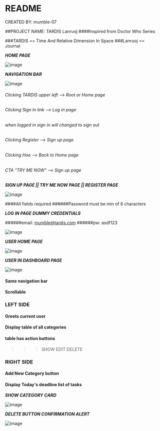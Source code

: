 # README

CREATED BY: mumble-07

##PROJECT NAME: TARDIS Lanruoj 
####Inspired from Doctor Who Series

###TARDIS == Time And Relative Dimension In Space 
###Lanruoj == Journal

***HOME PAGE***

![image](https://user-images.githubusercontent.com/73781775/132082198-9260143b-8a31-4007-a9b7-d219af8148cd.png)

***NAVIGATION BAR***

![image](https://user-images.githubusercontent.com/73781775/132082214-4b727fdc-ced7-4812-8802-f70406dd4ee2.png)

###### Clicking TARDIS upper left --> Root or Home page 
###### Clicking Sign In link --> Log in page
###### when logged in sign in will changed to sign out
###### Clicking Register --> Sign up page
###### Clicking Hoe --> Back to Home page
###### CTA "TRY ME NOW" --> Sign up page

***SIGN UP PAGE || TRY ME NOW PAGE || REGISTER PAGE***

![image](https://user-images.githubusercontent.com/73781775/132083476-7063dd63-7667-4561-ad7d-f2b3b98756fa.png)

####All fields required 
######Password must be min of 6 characters

***LOG IN PAGE DUMMY CREDENTIALS***

######email: mumble@tardis.com
######pw: asdf123

![image](https://user-images.githubusercontent.com/73781775/132083568-389c01e1-51ec-499d-8d1f-59e275891542.png)


***USER HOME PAGE***


![image](https://user-images.githubusercontent.com/73781775/132083514-32ebdc63-3dc9-4266-b083-d0e0bdd0ce48.png)


***USER IN DASHBOARD PAGE***

![image](https://user-images.githubusercontent.com/73781775/132083582-3ce6cd86-f5d6-4e2f-a49c-1857e9c23956.png)

#### Same navigation bar
#### Scrollable 

### LEFT SIDE
#### Greets current user
#### Display table of all categories
#### table has action buttons
  >>> SHOW
  >>> EDIT
  >>> DELETE

### RIGHT SIDE
#### Add New Category button
#### Display Today's deadline list of tasks

***SHOW CATEGORY CARD***

![image](https://user-images.githubusercontent.com/73781775/132083652-df76aebb-8089-4e34-95a2-b6896dd7e051.png)


***DELETE BUTTON CONFIRMATION ALERT***

![image](https://user-images.githubusercontent.com/73781775/132083685-eeeebb82-f941-4903-b7fd-e5d4eb6b2d95.png)



